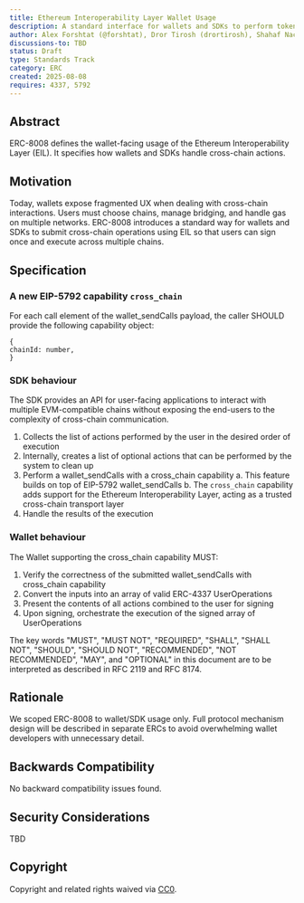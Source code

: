 ```yaml
---
title: Ethereum Interoperability Layer Wallet Usage
description: A standard interface for wallets and SDKs to perform token transfers and cross-chain calls via the Ethereum Interoperability Layer (EIL).
author: Alex Forshtat (@forshtat), Dror Tirosh (drortirosh), Shahaf Nacson (shahafn), Yoav Weiss (@yoavw), Marissa Posner (@marissaposner)
discussions-to: TBD
status: Draft
type: Standards Track
category: ERC
created: 2025-08-08
requires: 4337, 5792
---
```


## Abstract

ERC-8008 defines the wallet-facing usage of the Ethereum Interoperability Layer (EIL). It specifies how wallets and SDKs handle cross-chain actions.

## Motivation
Today, wallets expose fragmented UX when dealing with cross-chain interactions. Users must choose chains, manage bridging, and handle gas on multiple networks. ERC-8008 introduces a standard way for wallets and SDKs to submit cross-chain operations using EIL so that users can sign once and execute across multiple chains. 

## Specification

### A new EIP-5792 capability `cross_chain`

For each call element of the wallet_sendCalls payload, the caller SHOULD provide the following capability object:
```
{
chainId: number,
}
```
### SDK behaviour
The SDK provides an API for user-facing applications to interact with multiple EVM-compatible chains without exposing the end-users to the complexity of cross-chain communication.

1. Collects the list of actions performed by the user in the desired order of execution
2. Internally, creates a list of optional actions that can be performed by the system to clean up
3. Perform a wallet_sendCalls with a cross_chain capability 
    a. This feature builds on top of EIP-5792 wallet_sendCalls 
    b. The `cross_chain` capability adds support for the Ethereum Interoperability Layer, acting as a trusted cross-chain transport layer
4. Handle the results of the execution

### Wallet behaviour
The Wallet supporting the cross_chain capability MUST:
1. Verify the correctness of the submitted wallet_sendCalls with cross_chain capability 
2. Convert the inputs into an array of valid ERC-4337 UserOperations
3. Present the contents of all actions combined to the user for signing
4. Upon signing, orchestrate the execution of the signed array of UserOperations

The key words "MUST", "MUST NOT", "REQUIRED", "SHALL", "SHALL NOT", "SHOULD", "SHOULD NOT", "RECOMMENDED", "NOT RECOMMENDED", "MAY", and "OPTIONAL" in this document are to be interpreted as described in RFC 2119 and RFC 8174.

## Rationale

We scoped ERC-8008 to wallet/SDK usage only. Full protocol mechanism design will be described in separate ERCs to avoid overwhelming wallet developers with unnecessary detail.

## Backwards Compatibility

No backward compatibility issues found.

## Security Considerations

TBD

## Copyright

Copyright and related rights waived via [CC0](../LICENSE.md).
